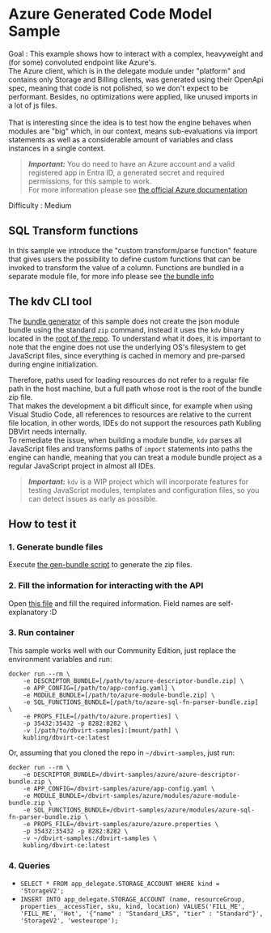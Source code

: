 # Azure Generated Code Model Sample

Goal
: This example shows how to interact with a complex, heavyweight and (for some) convoluted endpoint like Azure's.
<br>
The Azure client, which is in the delegate module under "platform" and contains only Storage and Billing clients,
was generated using their OpenApi spec, meaning that code is not polished, so we don't expect to be performant.
Besides, no optimizations were applied, like unused imports in a lot of js files.
<br>
<br>
That is interesting since the idea is to test how the engine behaves when modules are "big" which, in our context,
means sub-evaluations via import statements as well as a considerable amount of variables and class instances in a single context. 

> **_Important:_** You do need to have an Azure account and a valid registered app in Entra ID, a generated secret
> and required permissions, for this sample to work.
> <br>
> For more information please see [the official Azure documentation](https://learn.microsoft.com/en-us/entra/identity-platform/quickstart-configure-app-access-web-apis#application-permission-to-microsoft-graph)

Difficulty
: Medium

## SQL Transform functions
In this sample we introduce the "custom transform/parse function" feature that gives users the possibility to define
custom functions that can be invoked to transform the value of a column.
Functions are bundled in a separate module file, for more info please see [the bundle info](modules/parser/bundle-sql-function-info.yaml)

## The kdv CLI tool
The [bundle generator](gen-bundles.sh) of this sample does not create the json module bundle using the standard `zip` command,
instead it uses the `kdv` binary located in the [root of the repo](../kdv).
To understand what it does, it is important to note that the engine does not use the underlying OS's filesystem to get JavaScript
files, since everything is cached in memory and pre-parsed during engine initialization.

Therefore, paths used for loading resources do not refer to a regular file path in the host machine, but a full path
whose root is the root of the bundle zip file.<br>
That makes the development a bit difficult since, for example when using Visual Studio Code, all references to resources
are relative to the current file location, in other words, IDEs do not support the resources path Kubling DBVirt needs internally.
<br>
To remediate the issue, when building a module bundle, `kdv` parses all JavaScript files and transforms paths of `import` statements into paths
the engine can handle, meaning that you can treat a module bundle project as a regular JavaScript project in almost all IDEs.

> **_Important:_** `kdv` is a WIP project which will incorporate features for testing JavaScript modules, templates and
> configuration files, so you can detect issues as early as possible.

## How to test it

### 1. Generate bundle files
Execute [the gen-bundle script](gen-bundles.sh) to generate the zip files.

### 2. Fill the information for interacting with the API
Open [this file](azure.properties) and fill the required information. Field names are self-explanatory :D

### 3. Run container
This sample works well with our Community Edition, just replace the environment variables and run:

```
docker run --rm \ 
    -e DESCRIPTOR_BUNDLE=[/path/to/azure-descriptor-bundle.zip] \
    -e APP_CONFIG=[/path/to/app-config.yaml] \
    -e MODULE_BUNDLE=[/path/to/azure-module-bundle.zip] \
    -e SQL_FUNCTIONS_BUNDLE=[/path/to/azure-sql-fn-parser-bundle.zip] \
    -e PROPS_FILE=[/path/to/azure.properties] \
    -p 35432:35432 -p 8282:8282 \
    -v [/path/to/dbvirt-samples]:[mount/path] \
    kubling/dbvirt-ce:latest
```

Or, assuming that you cloned the repo in `~/dbvirt-samples`, just run:
```
docker run --rm \
    -e DESCRIPTOR_BUNDLE=/dbvirt-samples/azure/azure-descriptor-bundle.zip \
    -e APP_CONFIG=/dbvirt-samples/azure/app-config.yaml \
    -e MODULE_BUNDLE=/dbvirt-samples/azure/modules/azure-module-bundle.zip \
    -e SQL_FUNCTIONS_BUNDLE=/dbvirt-samples/azure/modules/azure-sql-fn-parser-bundle.zip \
    -e PROPS_FILE=/dbvirt-samples/azure/azure.properties \
    -p 35432:35432 -p 8282:8282 \
    -v ~/dbvirt-samples:/dbvirt-samples \
    kubling/dbvirt-ce:latest
```

### 4. Queries
* `SELECT * FROM app_delegate.STORAGE_ACCOUNT WHERE kind = 'StorageV2';`
* `INSERT INTO app_delegate.STORAGE_ACCOUNT (name, resourceGroup, properties__accessTier, sku, kind, location)
   VALUES('FILL_ME', 'FILL_ME', 'Hot', '{"name" : "Standard_LRS", "tier" : "Standard"}', 'StorageV2', 'westeurope');`